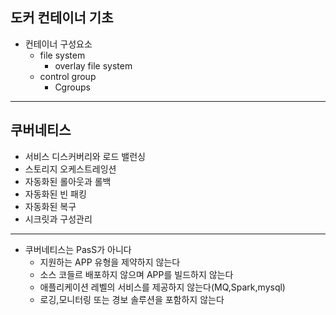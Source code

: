 ## 도커 컨테이너 기초

* 컨테이너 구성요소
  * file system
    * overlay file system
  * control group
    * Cgroups





---



## 쿠버네티스

* 서비스 디스커버리와 로드 밸런싱
* 스토리지 오케스트레잉션
* 자동화된 롤아웃과 롤백
* 자동화된 빈 패킹
* 자동화된 복구
* 시크릿과 구성관리

___

* 쿠버네티스는 PasS가 아니다
  * 지원하는 APP 유형을 제약하지 않는다
  * 소스 코들르 배포하지 않으며   APP를 빌드하지 않는다
  * 애플리케이션 레벨의 서비스를 제공하지 않는다(MQ,Spark,mysql)
  * 로깅,모니터링 또는 경보 솔루션을 포함하지 않는다





